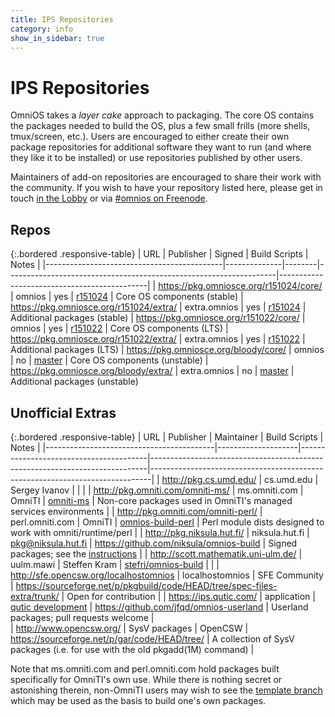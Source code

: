 ```yaml
---
title: IPS Repositories
category: info
show_in_sidebar: true
---
```


# IPS Repositories

OmniOS takes a *layer cake* approach to packaging. The core OS contains
the packages needed to build the OS, plus a few small frills (more
shells, tmux/screen, etc.). Users are encouraged to either create their
own package repositories for additional software they want to run (and where
they like it to be installed) or use repositories published by other users.

Maintainers of add-on repositories are encouraged to share their work with the
community. If you wish to have your repository listed here, please get in
touch [in the Lobby](https://gitter.im/omniosorg/Lobby) or via
[#omnios on Freenode](http://webchat.freenode.net?randomnick=1&channels=%23omnios&uio=d4).

## Repos

{:.bordered .responsive-table}
| URL                                        | Publisher    | Signed | Build Scripts                                                     | Notes                                       |
|--------------------------------------------|--------------|--------|-------------------------------------------------------------------|---------------------------------------------|
| <https://pkg.omniosce.org/r151024/core/>   | omnios       | yes    | [r151024](https://github.com/omniosorg/omnios-build/tree/r151024) | Core OS components (stable)
| <https://pkg.omniosce.org/r151024/extra/>  | extra.omnios | yes    | [r151024](https://github.com/omniosorg/omnios-extra/tree/r151024) | Additional packages (stable)
| <https://pkg.omniosce.org/r151022/core/>   | omnios       | yes    | [r151022](https://github.com/omniosorg/omnios-build/tree/r151022) | Core OS components (LTS)
| <https://pkg.omniosce.org/r151022/extra/>  | extra.omnios | yes    | [r151022](https://github.com/omniosorg/omnios-extra/tree/r151022) | Additional packages (LTS)
| <https://pkg.omniosce.org/bloody/core/>    | omnios       | no     | [master](https://github.com/omniosorg/omnios-build)               | Core OS components (unstable)
| <https://pkg.omniosce.org/bloody/extra/>   | extra.omnios | no     | [master](https://github.com/omniosorg/omnios-extra)               | Additional packages (unstable)

## Unofficial Extras

{:.bordered .responsive-table}
| URL                                      | Publisher          | Maintainer                             | Build Scripts                                                               | Notes                                                                        |
|------------------------------------------|--------------------|----------------------------------------|-----------------------------------------------------------------------------|------------------------------------------------------------------------------|
| <http://pkg.cs.umd.edu/>                 | cs.umd.edu         | Sergey Ivanov                          |                                                                             |                                                                              |
| <http://pkg.omniti.com/omniti-ms/>       | ms.omniti.com      | OmniTI                                 | [omniti-ms](https://github.com/omniti-labs/omniti-ms)                       | Non-core packages used in OmniTI's managed services environments             |
| <http://pkg.omniti.com/omniti-perl/>     | perl.omniti.com    | OmniTI                                 | [omnios-build-perl](https://github.com/omniti-labs/omnios-build-perl)       | Perl module dists designed to work with omniti/runtime/perl                  |
| <http://pkg.niksula.hut.fi/>             | niksula.hut.fi     | pkg@niksula.hut.fi                     | <https://github.com/niksula/omnios-build>                                   | Signed packages; see the [instructions](http://pkg.niksula.hut.fi/)          |
| <http://scott.mathematik.uni-ulm.de/>    | uulm.mawi          | Steffen Kram                           | [stefri/omnios-build](https://github.com/stefri/omnios-build)               |                                                                              |
| <http://sfe.opencsw.org/localhostomnios> | localhostomnios    | SFE Community                          | <https://sourceforge.net/p/pkgbuild/code/HEAD/tree/spec-files-extra/trunk/> | Open for contribution                                                        |
| <https://ips.qutic.com/>                 | application        | [qutic development](https://qutic.com) | <https://github.com/jfqd/omnios-userland>                                   | Userland packages; pull requests welcome                                     |          
| <http://www.opencsw.org/>                | SysV packages      | OpenCSW                                | <https://sourceforge.net/p/gar/code/HEAD/tree/>                             | A collection of SysV packages (i.e. for use with the old pkgadd(1M) command) |

Note that ms.omniti.com and perl.omniti.com hold packages built
specifically for OmniTI's own use. While there is nothing secret or
astonishing therein, non-OmniTI users may wish to see the
[template branch](https://github.com/omniti-labs/omnios-build/tree/template)
which may be used as the basis to build one's own packages.

